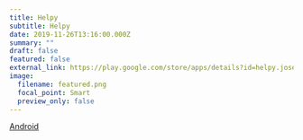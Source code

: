 ```yaml
---
title: Helpy
subtitle: Helpy
date: 2019-11-26T13:16:00.000Z
summary: ""
draft: false
featured: false
external_link: https://play.google.com/store/apps/details?id=helpy.josedihego.helpyapp
image:
  filename: featured.png
  focal_point: Smart
  preview_only: false
---
```

[Android](https://play.google.com/store/apps/details?id=helpy.josedihego.helpyapp)